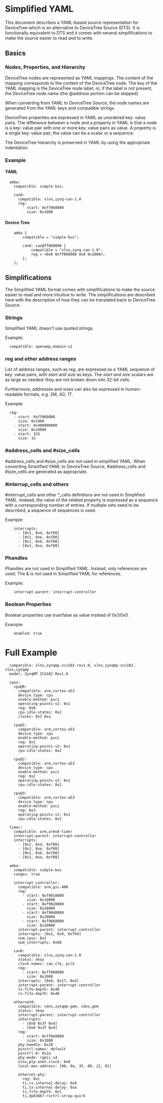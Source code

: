 # Simplified YAML

This document describes a YAML-based source representation for
DeviceTree which is an alternative to DeviceTree Source (DTS). It is
functionally equivalent to DTS and it comes with several simplifications
to make the source easier to read and to write.


## Basics

### Nodes, Properties, and Hierarchy

DeviceTree nodes are represented as YAML mappings. The content of the
mapping corresponds to the content of the DeviceTree node. The key of
the YAML mapping is the DeviceTree node label, or, if the label is not
present, the DeviceTree node name (the @address portion can be skipped).

When converting from YAML to DeviceTree Source, the node names are
generated from the YAML keys and compatible strings.

DeviceTree properties are expressed in YAML as unordered key: value
pairs. The difference between a node and a property in YAML is that a
node is a key: value pair with one or more key: value pairs as value.
A property is a single key: value pair, the value can be a scalar or a
sequence.

The DeviceTree hierarchy is preserved in YAML by using the appropriate
indentation.

### Example

#### YAML

~~~
  amba:
    compatible: simple-bus;

    can0:
      compatible: xlnx,zynq-can-1.0
      reg:
        - start: 0xff060000
          size: 0x1000
~~~

#### Device Tree

~~~
	amba {
		compatible = "simple-bus";

		can0: can@ff060000 {
			compatible = "xlnx,zynq-can-1.0";
			reg = <0x0 0xff060000 0x0 0x1000>;
		};
	};
~~~


## Simplifications

The Simplified YAML format comes with simplifications to make the source
easier to read and more intuitive to write. The simplifications are
described here with the description of how they can be translated back
to DeviceTree Source.

### Strings

Simplified YAML doesn't use quoted strings.

Example:
~~~
  compatible: openamp,domain-v1
~~~

### reg and other address ranges

List of address ranges, such as *reg*, are expressed as a YAML sequence
of key: value pairs, with *start* and *size* as keys. The *start* and
*size* scalars are as large as needed: they are not broken down into
32-bit cells.

Furthermore, addresses and sizes can also be expressed in human-readable
formats, e.g. 2M, 4G, 1T.

Example:
~~~
  reg:
    - start: 0xff060000
      size: 0x1000
    - start: 0x400000000
      size: 0x10000
    - start: 32G
      size: 1G
~~~

### \#address\_cells and \#size\_cells

\#address\_cells and \#size\_cells are not used in simplified YAML. When
converting Simplified YAML to DeviceTree Source, \#address\_cells and
\#size\_cells are generated as appropriate.

### \#interrup\_cells and others

#interrupt\_cells and other \*\_cells definitions are not used in
Simplified YAML. Instead, the value of the related property is expressed
as a sequence with a corresponding number of entries. If multiple sets
need to be described, a sequence of sequences is used.

Example:
~~~
    interrupts:
      - [0x1, 0xd, 0xf08]
      - [0x1, 0xe, 0xf08]
      - [0x1, 0xb, 0xf08]
      - [0x1, 0xa, 0xf08]
~~~

### Phandles

Phandles are not used in Simplified YAML. Instead, only references are
used. The \& is not used in Simplified YAML for references.

Example:
~~~
    interrupt-parent: interrupt-controller
~~~

### Boolean Properties

Boolean properties use true/false as value instead of 0x1/0x0.

Example:
~~~
    enabled: true
~~~


# Full Example
~~~
  compatible: xlnx,zynqmp-zcu102-rev1.0, xlnx,zynqmp-zcu102, xlnx,zynqmp
  model: ZynqMP ZCU102 Rev1.0

  cpus:
    cpu@0:
      compatible: arm,cortex-a53
      device_type: cpu
      enable-method: psci
      operating-points-v2: 0x1
      reg: 0x0
      cpu-idle-states: 0x2
      clocks: 0x3 0xa

    cpu@1:
      compatible: arm,cortex-a53
      device_type: cpu
      enable-method: psci
      reg: 0x1
      operating-points-v2: 0x1
      cpu-idle-states: 0x2

    cpu@2:
      compatible: arm,cortex-a53
      device_type: cpu
      enable-method: psci
      reg: 0x2
      operating-points-v2: 0x1
      cpu-idle-states: 0x2

    cpu@3:
      compatible: arm,cortex-a53
      device_type: cpu
      enable-method: psci
      reg: 0x3
      operating-points-v2: 0x1
      cpu-idle-states: 0x2

  timer:
    compatible: arm,armv8-timer
    interrupt-parent: interrupt-controller
    interrupts:
      - [0x1, 0xd, 0xf08]
      - [0x1, 0xe, 0xf08]
      - [0x1, 0xb, 0xf08]
      - [0x1, 0xa, 0xf08]

  amba:
    compatible: simple-bus
    ranges: true

    interrupt-controller:
      compatible: arm,gic-400
      reg:
        - start: 0xf9010000
          size: 0x10000
        - start: 0xf9020000
          size: 0x20000
        - start: 0xf9040000
          size: 0x20000
        - start: 0xf9060000
          size: 0x20000
      interrupt-parent: interrupt-controller
      interrupts: [0x1, 0x9, 0xf04]
      num_cpus: 0x2
      num_interrupts: 0x60

    can0:
      compatible: xlnx,zynq-can-1.0
      status: okay
      clock-names: can_clk, pclk
      reg:
        - start: 0xff060000
          size: 0x1000
      interrupts: [0x0, 0x17, 0x4]
      interrupt-parent: interrupt-controller
      tx-fifo-depth: 0x40
      rx-fifo-depth: 0x40

    ethernet0:
      compatible: cdns,zynqmp-gem, cdns,gem
      status: okay
      interrupt-parent: interrupt-controller
      interrupts:
        - [0x0 0x3f 0x4]
        - [0x0 0x3f 0x4]
      reg:
        - start: 0xff0e0000
          size: 0x1000
      phy-handle: 0x29
      pinctrl-names: default
      pinctrl-0: 0x2a
      phy-mode: rgmii-id
      xlnx,ptp-enet-clock: 0x0
      local-mac-address: [00, 0a, 35, 00, 22, 01]

      ethernet-phy:
        reg: 0xc
        ti,rx-internal-delay: 0x8
        ti,tx-internal-delay: 0xa
        ti,fifo-depth: 0x1
        ti,dp83867-rxctrl-strap-quirk
~~~
